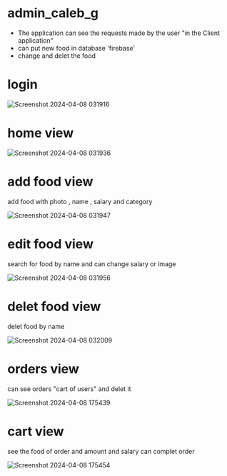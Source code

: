 # admin_caleb_g
- The application can see the requests made by the user "in the Client application" 
- can put new food in database 'firebase'
- change and delet the food 

# login

![Screenshot 2024-04-08 031916](https://github.com/Fady4Mohamed/admin_caleb_g/assets/132343355/2e059c3e-2199-4626-a7af-90567aede6c1)

# home view
![Screenshot 2024-04-08 031936](https://github.com/Fady4Mohamed/admin_caleb_g/assets/132343355/f2bdd82c-e84c-44ca-8b1f-5fe0358d7b8d)

# add food view
add food with photo , name , salary and category

![Screenshot 2024-04-08 031947](https://github.com/Fady4Mohamed/admin_caleb_g/assets/132343355/15654986-af20-4be5-972a-553c11e46361)

# edit food view
search for food by name and can change salary or image

![Screenshot 2024-04-08 031956](https://github.com/Fady4Mohamed/admin_caleb_g/assets/132343355/47753aa7-e261-4634-8345-667a300424da)

# delet food view 
delet food by name

![Screenshot 2024-04-08 032009](https://github.com/Fady4Mohamed/admin_caleb_g/assets/132343355/baf34e34-0be4-41d2-9269-6b095c6ee1bf)

# orders view
can see orders "cart of users" and delet it 

![Screenshot 2024-04-08 175439](https://github.com/Fady4Mohamed/admin_caleb_g/assets/132343355/38755ea1-7054-444e-9aaf-c2ba31a93def)

# cart view
see the food of order and  amount and salary 
can complet order

![Screenshot 2024-04-08 175454](https://github.com/Fady4Mohamed/admin_caleb_g/assets/132343355/b78d8feb-3bf0-4fd5-9639-64fefd869fce)

